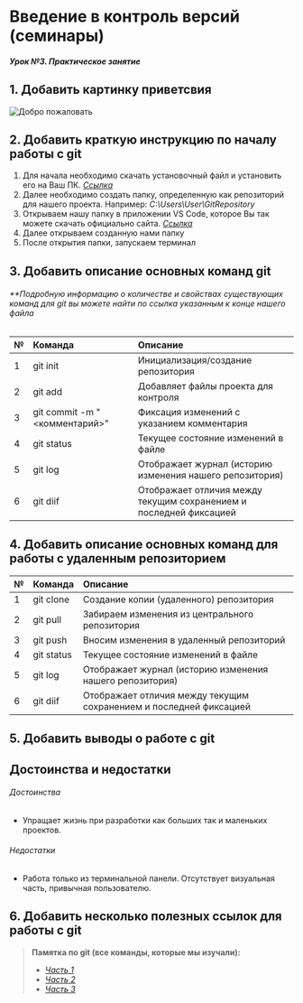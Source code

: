 # Введение в контроль версий (семинары) 
##### Урок №3. Практическое занятие

## 1. Добавить картинку приветсвия
![Добро пожаловать](Resource\Image\Welcome_1.jpg)

## 2. Добавить краткую инструкцию по началу работы с git
1. Для начала необходимо скачать установочный файл и установить его на Ваш ПК. *[Cсылка](https://git-scm.com/)*
2. Далее необходимо создать папку, определенную как репозиторий для нашего проекта. Например:
*С:\Users\User\GitRepository*
3. Открываем нашу папку в приложении VS Code, которое Вы так можете скачать официально сайта. *[Ссылка](https://code.visualstudio.com/)*
4. Далее открываем созданную нами папку
5. После открытия папки, запускаем терминал

## 3. Добавить описание основных команд git
###### **Подробную информацию о количестве и свойствах существующих команд для git вы можете найти по ссылка указанным к конце нашего файла
| № | Команда                       | Описание                                                 |
| - | :---------------------------- | :------------------------------------------------------- |
| 1 | git init                      | Инициализация/создание репозитория |
| 2 | git add                       | Добавляет файлы проекта для контроля |
| 3 | git commit -m "<комментарий>" | Фиксация изменений с указанием комментария |
| 4 | git status                    | Текущее состояние изменений в файле |
| 5 | git log                       | Отображает журнал (историю изменения нашего репозитория) |
| 6 | git diif            | Отображает отличия между текущим сохранением и последней фиксацией |

## 4. Добавить описание основных команд для работы с удаленным репозиторием
| № | Команда                       | Описание                                                 |
| - | :---------------------------- | :------------------------------------------------------- |
| 1 | git clone                     | Cоздание копии (удаленного) репозитория |
| 2 | git pull                      | Забираем изменения из центрального репозитория |
| 3 | git push                      | Вносим изменения в удаленный репозиторий |
| 4 | git status                    | Текущее состояние изменений в файле |
| 5 | git log                       | Отображает журнал (историю изменения нашего репозитория) |
| 6 | git diif            | Отображает отличия между текущим сохранением и последней фиксацией |

## 5. Добавить выводы о работе с git
## Достоинства и недостатки
###### Достоинства
- Упращает жизнь при разработки как больших так и маленьких проектов.
###### Недостатки
- Работа только из терминальной панели. Отсутствует визуальная часть, привычная пользователю.

## 6. Добавить несколько полезных ссылок для работы с git
> **Памятка по git (все команды, которые мы изучали):**
> * *[Часть 1](https://habr.com/ru/articles/541258/)*
> * *[Часть 2](https://habr.com/ru/articles/542616/)*
> * *[Часть 3](https://learngitbranching.js.org/?locale=ru_RU)*

